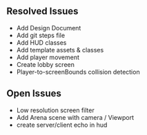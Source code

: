 ## Resolved Issues ##
- Add Design Document
- Add git steps file
- Add HUD classes
- Add template assets & classes
- Add player movement
- Create lobby screen
- Player-to-screenBounds collision detection

## Open Issues ##
- Low resolution screen filter
- Add Arena scene with camera / Viewport
- create server/client echo in hud
